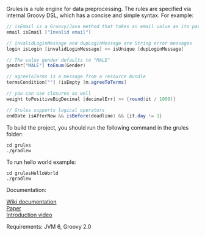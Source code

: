 Grules is a rule engine for data preprocessing. The rules are specified via internal Groovy DSL, which has a concise and simple syntax. For example:

```java
// isEmail is a Groovy/Java method that takes an email value as its parameter
email isEmail ["Invalid email"]

// invalidLoginMessage and dupLoginMessage are String error messages
login isLogin [invalidLoginMessage] >> isUnique [dupLoginMessage] 

// The value gender defaults to "MALE"
gender["MALE"] toEnum(Gender) 

// agreeToTerms is a message from a resource bundle
termsCondition[""] !isEmpty [m.agreeToTerms] 

// you can use closures as well
weight toPositiveBigDecimal [decimalErr] >> {round(it / 1000)} 

// Grules supports logical operators 
endDate isAfterNow && isBefore(deadline) && {it.day != 1}
```
To build the project, you should run the following command in the grules folder:

    cd grules
    ./gradlew

To run hello world example:

    cd grulesHelloWorld
    ./gradlew
    
Documentation:

<a href="https://github.com/zhaber/grules/wiki">Wiki documentation</a><br>
<a href="http://digitalcommons.mcmaster.ca/cgi/viewcontent.cgi?article=8244&context=opendissertations">Paper</a><br>
<a href="http://www.youtube.com/watch?v=6RYbDRY6cvQ">Introduction video</a><br>

Requirements: JVM 6, Groovy 2.0
